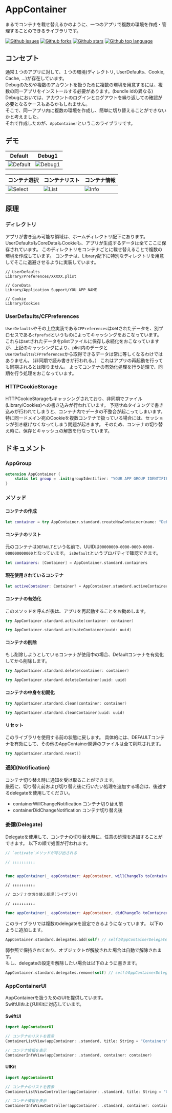 # AppContainer

まるでコンテナを載せ替えるかのように、一つのアプリで複数の環境を作成・管理することのできるライブラリです。

<!-- # Badges -->

[![Github issues](https://img.shields.io/github/issues/p-x9/AppContainer)](https://github.com/p-x9/AppContainer/issues)
[![Github forks](https://img.shields.io/github/forks/p-x9/AppContainer)](https://github.com/p-x9/AppContainer/network/members)
[![Github stars](https://img.shields.io/github/stars/p-x9/AppContainer)](https://github.com/p-x9/AppContainer/stargazers)
[![Github top language](https://img.shields.io/github/languages/top/p-x9/AppContainer)](https://github.com/p-x9/AppContainer/)

## コンセプト
通常１つのアプリに対して、１つの環境(ディレクトリ, UserDefaults、Cookie, Cache, …)が存在しています。  
Debugのためや複数のアカウントを扱うために複数の環境を用意するには、複数の同一アプリをインストールする必要があります。(bundle idの異なる)  
Debugにおいては、アカウントのログインとログアウトを繰り返しての確認が必要となるケースもあるかもしれません。  
</b>
そこで、同一アプリ内に複数の環境を作成し、簡単に切り替えることができないかと考えました。  
それで作成したのが、`AppContainer`というこのライブラリです。

## デモ
|  Default  |  Debug1  |
| ---- | ---- |
|  ![Default](https://user-images.githubusercontent.com/50244599/195981131-c0a3938c-2ea9-48cc-a0f5-eafd7b6ea283.PNG)  |  ![Debug1](https://user-images.githubusercontent.com/50244599/195981134-bbd94cac-6cd2-4ea9-acbc-f20d3832fef6.PNG)  |

|  コンテナ選択  |  コンテナリスト  |  コンテナ情報  |
| ---- | ---- | ---- |
|  ![Select](https://user-images.githubusercontent.com/50244599/195981135-240d3201-66e1-4845-b437-b8e28474a946.PNG)  |  ![List](https://user-images.githubusercontent.com/50244599/195981140-6ae77d07-6a7a-495a-812b-6bf2c4b81ce1.PNG)  |  ![Info](https://user-images.githubusercontent.com/50244599/195981142-21ac932a-d82e-41ce-a30d-deebd5773fdb.PNG)  |

## 原理
### ディレクトリ
アプリが書き込み可能な領域は、ホームディレクトリ配下にあります。
UserDefaultsもCoreDataもCookieも、アプリが生成するデータは全てここに保存されています。
このディレクトリをコンテナごとに載せ替えることで複数の環境を作成しています。
コンテナは、Library配下に特別なディレクトリを用意してそこに退避させるように実装しています。
```
// UserDefaults
Library/Preferences/XXXXX.plist

// CoreData
Library/Application Support/YOU_APP_NAME

// Cookie
Library/Cookies
```

### UserDefaults/CFPreferences
`UserDefaults`やその上位実装である`CFPreferences`はsetされたデータを、別プロセスである`cfprefsd`というものによってキャッシングをおこなっています。
これらはsetされたデータをplistファイルに保存し永続化をおこなっていますが、上記のキャッシングにより、plist内のデータと`UserDefaults`/`CFPreferences`から取得できるデータは常に等しくなるわけではありません。（非同期で読み書きが行われる。）
これはアプリの再起動を行っても同期されるとは限りません。
よってコンテナの有効化処理を行う処理で、同期を行う処理をおこなっています。 

### HTTPCookieStorage
HTTPCookieStorageもキャッシングされており、非同期でファイル(Library/Cookies)への書き込みが行われています。
予期せぬタイミングで書き込みが行われてしまうと、コンテナ内でデータの不整合が起こってしまいます。
特に同一ドメイン宛のCookieを複数コンテナで扱っている場合には、セッションが引き継げなくなってしまう問題が起きます。
そのため、コンテナの切り替え時に、保存とキャッシュの解放を行なっています。

## ドキュメント
### AppGroup
```swift
extension AppContainer {
    static let group = .init(groupIdentifier: "YOUR APP GROUP IDENTIFIER")
}
```
### メソッド
#### コンテナの作成
 ```swift
 let container = try AppContainer.standard.createNewContainer(name: "Debug1")
 ```

#### コンテナのリスト
元のコンテナは`DEFAULT`という名前で、UUIDは`00000000-0000-0000-0000-000000000000`となっています。
`isDefault`というプロパティで確認できます。
```swift
let containers: [Container] = AppContainer.standard.containers
```

#### 現在使用されているコンテナ
```swift
let activeContainer: Container? = AppContainer.standard.activeContainer
```

#### コンテナの有効化
このメソッドを呼んだ後は、アプリを再起動することをお勧めします。
```swift
try AppContainer.standard.activate(container: container)
```
```swift
try AppContainer.standard.activateContainer(uuid: uuid)
```

#### コンテナの削除
もし削除しようとしているコンテナが使用中の場合、Defaultコンテナを有効化してから削除します。
```swift
try AppContainer.standard.delete(container: container)
```
```swift
try AppContainer.standard.deleteContainer(uuid: uuid)
```

#### コンテナの中身を初期化
```swift
try AppContainer.standard.clean(container: container)
```
```swift
try AppContainer.standard.cleanContainer(uuid: uuid)
```

#### リセット
このライブラリを使用する前の状態に戻します。
具体的には、DEFAULTコンテナを有効にして、その他のAppContainer関連のファイルは全て削除されます。
```swift
try AppContainer.standard.reset()
```

### 通知(Notification)
コンテナ切り替え時に通知を受け取ることができます。  
厳密に、切り替え前および切り替え後に行いたい処理を追加する場合は、後述するdelegateを使用してください。

- containerWillChangeNotification
コンテナ切り替え前
- containerDidChangeNotification
コンテナ切り替え後
### 委譲(Delegate)
Delegateを使用して、コンテナの切り替え時に、任意の処理を追加することができます。
以下の順で処置が行われます。

``` swift
// `activate`メソッドが呼び出される

// ↓↓↓↓↓↓↓↓↓↓


func appContainer(_ appContainer: AppContainer, willChangeTo toContainer: Container, from fromContainer: Container?) // Delegate(コンテナ切り替え前)

// ↓↓↓↓↓↓↓↓↓↓

// コンテナの切り替え処理(ライブラリ)

// ↓↓↓↓↓↓↓↓↓↓

func appContainer(_ appContainer: AppContainer, didChangeTo toContainer: Container, from fromContainer: Container?) // Delegate(コンテナ切り替え後)
```

このライブラリでは複数のdelegateを設定できるようになっています。 
以下のように追加します。
```swift
AppContainer.standard.delegates.add(self) // selfがAppContainerDelegateに準拠している場合
```
弱参照で保持されており、オブジェクトが解放された場合は自動で解除されます。  
もし、delegateの設定を解除したい場合は以下のように書きます。
```swift
AppContainer.standard.delegates.remove(self) // selfがAppContainerDelegateに準拠している場合
```

### AppContainerUI
AppContainerを扱うためのUIを提供しています。  
SwiftUIおよびUIKitに対応しています。
#### SwiftUI
```swift
import AppContainerUI

// コンテナのリストを表示
ContainerListView(appContainer: .standard, title: String = "Containers")

// コンテナ情報を表示
ContainerInfoView(appContainer: .standard, container: container)
```
#### UIKit
```swift
import AppContainerUI

// コンテナのリストを表示
ContainerListViewController(appContainer: .standard, title: String = "Containers")

// コンテナ情報を表示
ContainerInfoViewController(appContainer: .standard, container: container)
```